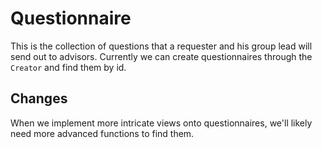 # Questionnaire

This is the collection of questions that a requester and his group lead will send out to advisors.
Currently we can create questionnaires through the `Creator` and find them by id.

## Changes

When we implement more intricate views onto questionnaires, we'll likely need more advanced functions to find them.


